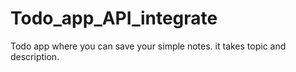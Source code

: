 # Todo_app_API_integrate
Todo app where you can save your simple notes. it takes topic and description. 
